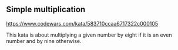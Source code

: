 ## Simple multiplication

https://www.codewars.com/kata/583710ccaa6717322c000105

This kata is about multiplying a given number by eight if it is an even number and by nine otherwise.
